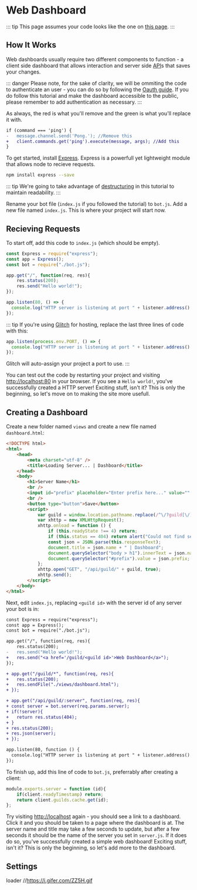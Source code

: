 # Web Dashboard

::: tip
This page assumes your code looks like the one on [this page](/command-handling/).
:::

## How It Works

Web dashboards usually require two different components to function - a client side dashboard that allows interaction and server side [API](https://wikipedia.org/wiki/Application_programming_interface)s that saves your changes.

::: danger
Please note, for the sake of clarity, we will be ommiting the code to authenticate an user - you can do so by following the [Oauth guide](https://discordjs.guide/oauth2/). If you do follow this tutorial and make the dashboard accessible to the public, please remember to add authentication as necessary.
:::

As always, the red is what you'll remove and the green is what you'll replace it with.

```diff
if (command === 'ping') {
-	message.channel.send('Pong.'); //Remove this
+	client.commands.get('ping').execute(message, args); //Add this
}
```

To get started, install [Express](https://expressjs.com/). Express is a powerfull yet lightweight module that allows node to recieve requests.
```sh
npm install express --save
```

::: tip
We're going to take advantage of [destructuring](https://discordjs.guide/additional-info/es6-syntax.html#destructuring) in this tutorial to maintain readability.
:::

Rename your bot file (`index.js` if you followed the tutorial) to `bot.js`. Add a new file named `index.js`. This is where your project will start now.

## Recieving Requests

To start off, add this code to `index.js` (which should be empty).

```js
const Express = require("express");
const app = Express();
const bot = require("./bot.js");

app.get("/", function(req, res){
	res.status(200);
	res.send("Hello world!");
});

app.listen(80, () => {
  console.log("HTTP server is listening at port " + listener.address().port);
});
```
::: tip
If you're using [Glitch](https://glitch.com) for hosting, replace the last three lines of code with this:

```js
app.listen(process.env.PORT, () => {
  console.log("HTTP server is listening at port " + listener.address().port);
});
```

Glitch will auto-assign your project a port to use.
:::

You can test out the code by restarting your project and visiting [http://localhost:80](http://localhost:80) in your browser. If you see a `Hello world!`, you've successfully created a HTTP server! Exciting stuff, isn't it? This is only the beginning, so let's move on to making the site more usefull.

## Creating a Dashboard

Create a new folder named `views` and create a new file named `dashboard.html`:
```html
<!DOCTYPE html>
<html>
    <head>
        <meta charset="utf-8" />
        <title>Loading Server... | Dashboard</title>
    </head>
    <body>
        <h1>Server Name</h1>
        <br />
        <input id="prefix" placeholder="Enter prefix here..." value="" />
        <br />
        <button type="button">Save</button>
        <script>
            var guild = window.location.pathname.replace(/^\/?guild[\/]+([0-9]+)\/?$/gim, "$1");
            var xhttp = new XMLHttpRequest();
            xhttp.onload = function () {
                if (this.readyState !== 4) return;
                if (this.status == 404) return alert("Could not find server!");
                const json = JSON.parse(this.responseText);
                document.title = json.name + " | Dashboard";
                document.querySelector("body > h1").innerText = json.name;
                document.querySelector("#prefix").value = json.prefix;
            };
            xhttp.open("GET", "/api/guild/" + guild, true);
            xhttp.send();
        </script>
    </body>
</html>

```

Next, edit `index.js`, replacing `<guild id>` with the server id of any server your bot is in:

```diff
const Express = require("express");
const app = Express();
const bot = require("./bot.js");

app.get("/", function(req, res){
	res.status(200);
-	res.send("Hello world!");
+	res.send("<a href='/guild/<guild id>'>Web Dashboard</a>");
});

+ app.get("/guild/*", function(req, res){
+   res.status(200);
+	res.sendFile("./views/dashboard.html");
+ });

+ app.get("/api/guild/:server", function(req, res){
+ const server = bot.server(req.params.server);
+ if(!server){
+ 	return res.status(404);
+ }
+ res.status(200);
+ res.json(server);
+ });

app.listen(80, function () {
  console.log("HTTP server is listening at port " + listener.address().port);
});

```

To finish up, add this line of code to `bot.js`, preferrably after creating a client:
```js
module.exports.server = function (id){
	if(client.readyTimestamp) return;
	return client.guilds.cache.get(id);
};
```

Try visiting [http://localhost](http://localhost) again - you should see a link to a dashboard. Click it and you should be taken to a page where the dashboard is at. The server name and title may take a few seconds to update, but after a few seconds it should be the name of the server you set in `server.js`. If it does do so, you've successfully created a simple web dashboard! Exciting stuff, isn't it? This is only the beginning, so let's add more to the dashboard.

## Settings

loader 			//https://i.gifer.com/ZZ5H.gif
```js

```
